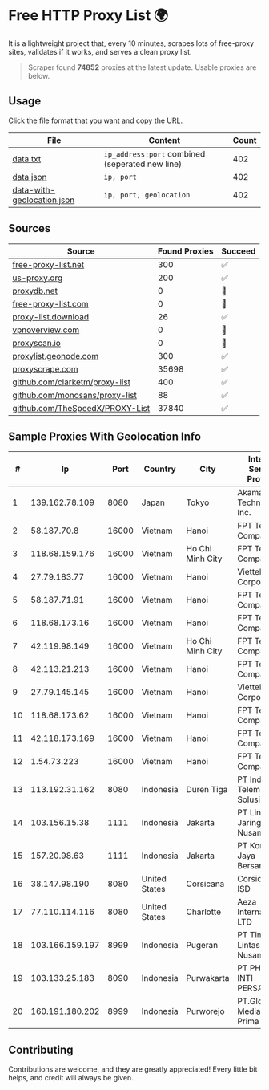 
# Free HTTP Proxy List 🌍

It is a lightweight project that, every 10 minutes, scrapes lots of free-proxy sites, validates if it works, and serves a clean proxy list.


> Scraper found **74852** proxies at the latest update. Usable proxies are below.

## Usage

Click the file format that you want and copy the URL.


|File|Content|Count|
|----|-------|-----|
|[data.txt](https://raw.githubusercontent.com/themiralay/Proxy-List-World/master/data.txt)|`ip_address:port` combined (seperated new line)|402|
|[data.json](https://raw.githubusercontent.com/themiralay/Proxy-List-World/master/data.json)|`ip, port`|402|
|[data-with-geolocation.json](https://raw.githubusercontent.com/themiralay/Proxy-List-World/master/data-with-geolocation.json)|`ip, port, geolocation`|402|

## Sources

|Source|Found Proxies|Succeed|
|------|-------------|-------|
|[free-proxy-list.net](https://free-proxy-list.net)|300|✅|
|[us-proxy.org](https://www.us-proxy.org)|200|✅|
|[proxydb.net](http://proxydb.net)|0|🚫|
|[free-proxy-list.com](https://free-proxy-list.com/?page=&port=&type%5B%5D=http&type%5B%5D=https&up_time=0&search=Search)|0|🚫|
|[proxy-list.download](https://www.proxy-list.download/HTTP)|26|✅|
|[vpnoverview.com](https://vpnoverview.com/privacy/anonymous-browsing/free-proxy-servers)|0|🚫|
|[proxyscan.io](https://www.proxyscan.io)|0|🚫|
|[proxylist.geonode.com](https://proxylist.geonode.com/api/proxy-list?limit=300&page=1&sort_by=lastChecked&sort_type=desc&protocols=http,https)|300|✅|
|[proxyscrape.com](https://api.proxyscrape.com/v2/?request=displayproxies&protocol=http&timeout=10000&country=all&ssl=all&anonymity=all)|35698|✅|
|[github.com/clarketm/proxy-list](https://raw.githubusercontent.com/clarketm/proxy-list/master/proxy-list-raw.txt)|400|✅|
|[github.com/monosans/proxy-list](https://raw.githubusercontent.com/monosans/proxy-list/main/proxies/http.txt)|88|✅|
|[github.com/TheSpeedX/PROXY-List](https://raw.githubusercontent.com/TheSpeedX/PROXY-List/master/http.txt)|37840|✅|


## Sample Proxies With Geolocation Info

|#|Ip|Port|Country|City|Internet Service Provider|
|-|--|----|-------|----|-------------------------|
|1|139.162.78.109|8080|Japan|Tokyo|Akamai Technologies, Inc.|
|2|58.187.70.8|16000|Vietnam|Hanoi|FPT Telecom Company|
|3|118.68.159.176|16000|Vietnam|Ho Chi Minh City|FPT Telecom Company|
|4|27.79.183.77|16000|Vietnam|Hanoi|Viettel Corporation|
|5|58.187.71.91|16000|Vietnam|Hanoi|FPT Telecom Company|
|6|118.68.173.16|16000|Vietnam|Hanoi|FPT Telecom Company|
|7|42.119.98.149|16000|Vietnam|Ho Chi Minh City|FPT Telecom Company|
|8|42.113.21.213|16000|Vietnam|Hanoi|FPT Telecom Company|
|9|27.79.145.145|16000|Vietnam|Hanoi|Viettel Corporation|
|10|118.68.173.62|16000|Vietnam|Hanoi|FPT Telecom Company|
|11|42.118.173.169|16000|Vietnam|Hanoi|FPT Telecom Company|
|12|1.54.73.223|16000|Vietnam|Hanoi|FPT Telecom Company|
|13|113.192.31.162|8080|Indonesia|Duren Tiga|PT Indo Telemedia Solusi|
|14|103.156.15.38|1111|Indonesia|Jakarta|PT Lintas Jaringan Nusantara|
|15|157.20.98.63|1111|Indonesia|Jakarta|PT Konnek Jaya Bersama|
|16|38.147.98.190|8080|United States|Corsicana|Corsicana ISD|
|17|77.110.114.116|8080|United States|Charlotte|Aeza International LTD|
|18|103.166.159.197|8999|Indonesia|Pugeran|PT Timor Lintas Nusantara|
|19|103.133.25.183|8090|Indonesia|Purwakarta|PT PHATRIA INTI PERSADA|
|20|160.191.180.202|8999|Indonesia|Purworejo|PT.Global Media Data Prima|



## Contributing

Contributions are welcome, and they are greatly appreciated! Every
little bit helps, and credit will always be given.

